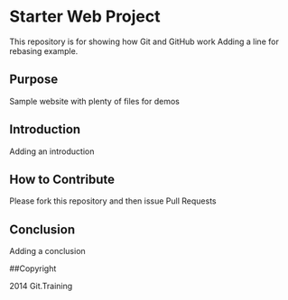 # Starter Web Project

This repository is for showing how Git and GitHub work
Adding a line for rebasing example.

## Purpose

Sample website with plenty of files for demos

## Introduction

Adding an introduction

## How to Contribute

Please fork this repository and then issue Pull Requests

## Conclusion

Adding a conclusion

##Copyright

2014 Git.Training
